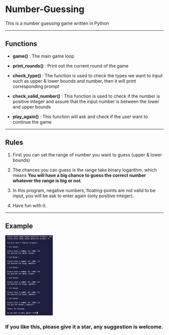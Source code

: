 # Number-Guessing
This is a number guessing game written in Python
<hr>

## Functions

* **game()** : The main game loop

* **print_rounds()** : Print out the current round of the game

* **check_type()** : The function is used to check the types we want to input such as upper & lower bounds and number, then it will print corresponding prompt

* **check_valid_number()** : This function is used to check if the number is positive integer and assure that the input number is between the lower and upper bounds

* **play_again()** : This function will ask and check if the user want to continue the game
<hr>

## Rules

1. First you can set the range of number you want to guess (upper & lower bounds)

2. The chances you can guess is the range take binary logarithm, which means 
**You will have a big chance to guess the correct number whatever the range is big or not**.

3. In this program, negative numbers, floating-points are not valid to be input, you will be ask to enter again (only positive integer).

4. Have fun with it.
<hr>

## Example
<img alt="Example" src="https://github.com/OG-Matcha/Number-Guessing/blob/83b8e3c7ded6e1b3ed65756ae9351a56c3f32bd4/Example.png" style = "width: 30%">

### If you like this, please give it a star, any suggestion is welcome.
